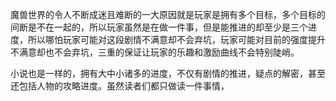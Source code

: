 魔兽世界的令人不断成迷且难断的一大原因就是玩家是拥有多个目标，多个目标的间断是不在一起的，所以玩家虽然是在做一件事，但是能推进的却至少是三个进度，所以哪怕玩家可能对这段剧情不满意却不会弃坑，玩家可能对目前的强度提升不满意却也不会弃坑，三重的保证让玩家的乐趣和激励曲线不会特别陡峭。


小说也是一样的，拥有大中小诸多的进度，不仅有剧情的推进，疑点的解密，甚至还包括人物的攻略进度。虽然读者们都只做读一件事情，
